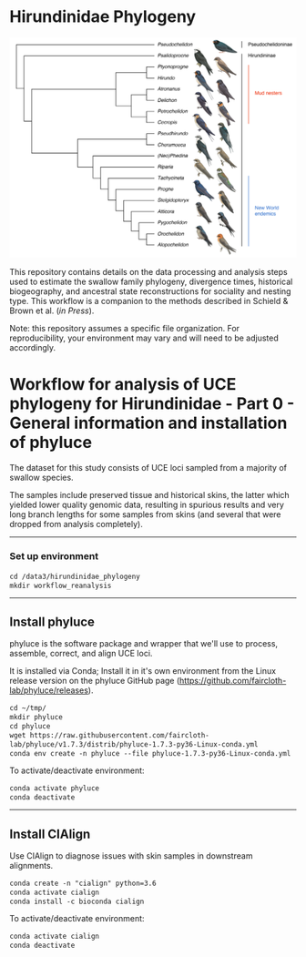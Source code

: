 # Hirundinidae Phylogeny

![Consensus tree](/tree.png "cover image")

This repository contains details on the data processing and analysis steps used to estimate the swallow family phylogeny, divergence times, historical biogeography, and ancestral state reconstructions for sociality and nesting type. This workflow is a companion to the methods described in Schield & Brown et al. (_in Press_).

Note: this repository assumes a specific file organization. For reproducibility, your environment may vary and will need to be adjusted accordingly.

# Workflow for analysis of UCE phylogeny for Hirundinidae - Part 0 - General information and installation of phyluce

The dataset for this study consists of UCE loci sampled from a majority of swallow species.

The samples include preserved tissue and historical skins, the latter which yielded lower quality genomic data, resulting in spurious results and very long branch lengths for some samples from skins (and several that were dropped from analysis completely).

------------------------------------------------------------------------------------------
### Set up environment

```
cd /data3/hirundinidae_phylogeny
mkdir workflow_reanalysis
```

------------------------------------------------------------------------------------------
## Install phyluce

phyluce is the software package and wrapper that we'll use to process, assemble, correct, and align UCE loci.

It is installed via Conda; Install it in it's own environment from the Linux release version on the phyluce GitHub page (https://github.com/faircloth-lab/phyluce/releases).
```
cd ~/tmp/
mkdir phyluce
cd phyluce
wget https://raw.githubusercontent.com/faircloth-lab/phyluce/v1.7.3/distrib/phyluce-1.7.3-py36-Linux-conda.yml
conda env create -n phyluce --file phyluce-1.7.3-py36-Linux-conda.yml
```

To activate/deactivate environment:
```
conda activate phyluce
conda deactivate
```

------------------------------------------------------------------------------------------
## Install CIAlign

Use CIAlign to diagnose issues with skin samples in downstream alignments.

```
conda create -n "cialign" python=3.6
conda activate cialign
conda install -c bioconda cialign
```

To activate/deactivate environment:
```
conda activate cialign
conda deactivate
```
